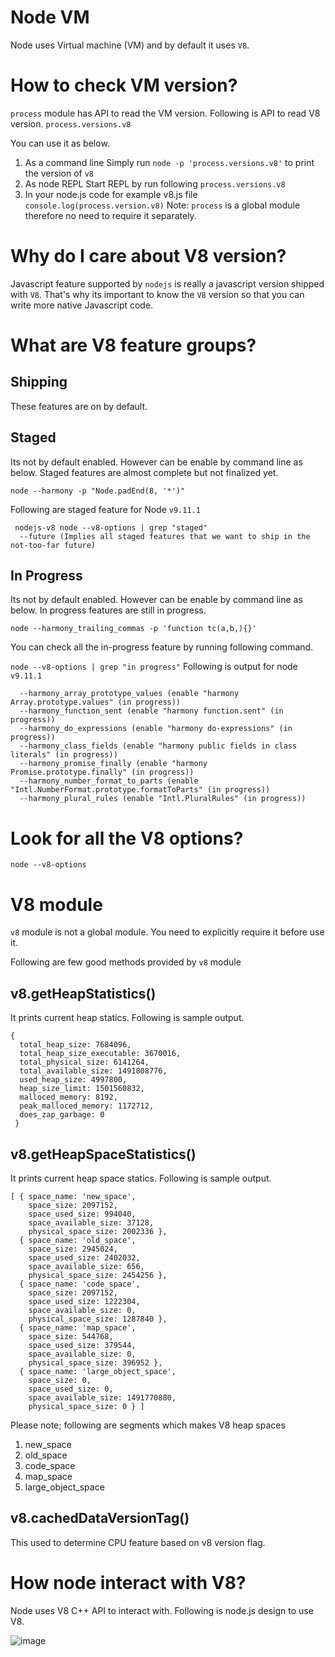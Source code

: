 # Node VM
Node uses Virtual machine (VM) and by default it uses `V8`.

# How to check VM version?
`process` module has API to read the VM version. Following is API to read V8 version.
`process.versions.v8`

You can use it as below.
1. As a command line
Simply run `node -p 'process.versions.v8'` to print the version of `v8`
2. As node REPL
Start REPL by run following
`process.versions.v8`
3. In your node.js code for example v8.js file
`console.log(process.version.v8)`
Note: `process` is a global module therefore no need to require it separately.

# Why do I care about V8 version?
Javascript feature supported by `nodejs` is really a javascript version shipped with `V8`.
That's why its important to know the `V8` version so that you can write more native Javascript code.

# What are V8 feature groups?
## Shipping
These features are on by default.
## Staged
Its not by default enabled. However can be enable by command line as below. Staged features are almost complete but not finalized yet.

```node --harmony -p "Node.padEnd(8, '*')"```

Following are staged feature for Node `v9.11.1`
```
 nodejs-v8 node --v8-options | grep "staged"
  --future (Implies all staged features that we want to ship in the not-too-far future)
```
## In Progress
Its not by default enabled. However can be enable by command line as below. In progress features are still in progress.

```node --harmony_trailing_commas -p 'function tc(a,b,){}'```

You can check all the in-progress feature by running following command.

```node --v8-options | grep "in progress"```
Following is output for node `v9.11.1`
```
  --harmony_array_prototype_values (enable "harmony Array.prototype.values" (in progress))
  --harmony_function_sent (enable "harmony function.sent" (in progress))
  --harmony_do_expressions (enable "harmony do-expressions" (in progress))
  --harmony_class_fields (enable "harmony public fields in class literals" (in progress))
  --harmony_promise_finally (enable "harmony Promise.prototype.finally" (in progress))
  --harmony_number_format_to_parts (enable "Intl.NumberFormat.prototype.formatToParts" (in progress))
  --harmony_plural_rules (enable "Intl.PluralRules" (in progress))
```

# Look for all the V8 options?
```
node --v8-options
```

# V8 module
`v8` module is not a global module. You need to explicitly require it before use it.

Following are few good methods provided by `v8` module

## v8.getHeapStatistics()
It prints current heap statics. Following is sample output.
```
{
  total_heap_size: 7684096,
  total_heap_size_executable: 3670016,
  total_physical_size: 6141264,
  total_available_size: 1491808776,
  used_heap_size: 4997800,
  heap_size_limit: 1501560832,
  malloced_memory: 8192,
  peak_malloced_memory: 1172712,
  does_zap_garbage: 0
 }
```

## v8.getHeapSpaceStatistics()
It prints current heap space statics. Following is sample output.
```
[ { space_name: 'new_space',
    space_size: 2097152,
    space_used_size: 994040,
    space_available_size: 37128,
    physical_space_size: 2002336 },
  { space_name: 'old_space',
    space_size: 2945024,
    space_used_size: 2402032,
    space_available_size: 656,
    physical_space_size: 2454256 },
  { space_name: 'code_space',
    space_size: 2097152,
    space_used_size: 1222304,
    space_available_size: 0,
    physical_space_size: 1287840 },
  { space_name: 'map_space',
    space_size: 544768,
    space_used_size: 379544,
    space_available_size: 0,
    physical_space_size: 396952 },
  { space_name: 'large_object_space',
    space_size: 0,
    space_used_size: 0,
    space_available_size: 1491770880,
    physical_space_size: 0 } ]

```
Please note; following are segments which makes V8 heap spaces
1. new_space
2. old_space
3. code_space
4. map_space
5. large_object_space

## v8.cachedDataVersionTag()
This used to determine CPU feature based on v8 version flag.

# How node interact with V8?
Node uses V8 C++ API to interact with. Following is node.js design to use V8.

![image](Node_And_V8.png)

